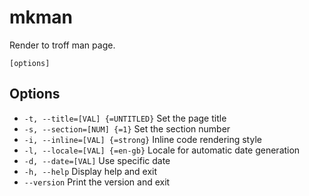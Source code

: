 # mkman

Render to troff man page.

```synopsis
[options]
```

## Options

* `-t, --title=[VAL] {=UNTITLED}` Set the page title
* `-s, --section=[NUM] {=1}` Set the section number
* `-i, --inline=[VAL] {=strong}` Inline code rendering style
* `-l, --locale=[VAL] {=en-gb}` Locale for automatic date generation
* `-d, --date=[VAL]` Use specific date
* `-h, --help` Display help and exit
* `--version` Print the version and exit

